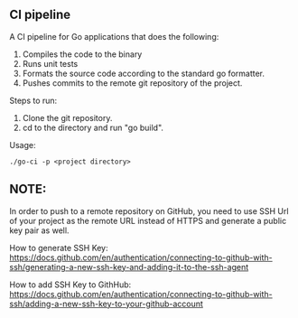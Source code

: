## CI pipeline

A CI pipeline for Go applications that does the following:

1. Compiles the code to the binary
2. Runs unit tests
3. Formats the source code according to the standard go formatter.
4. Pushes commits to the remote git repository of the project.

Steps to run:

1. Clone the git repository.
2. cd to the directory and run "go build".

Usage:

`./go-ci -p <project directory>`

## NOTE:

In order to push to a remote repository on GitHub, you need to use SSH Url of your project as the remote URL instead of HTTPS and generate a public key pair as well.

How to generate SSH Key: https://docs.github.com/en/authentication/connecting-to-github-with-ssh/generating-a-new-ssh-key-and-adding-it-to-the-ssh-agent

How to add SSH Key to GithHub: https://docs.github.com/en/authentication/connecting-to-github-with-ssh/adding-a-new-ssh-key-to-your-github-account
